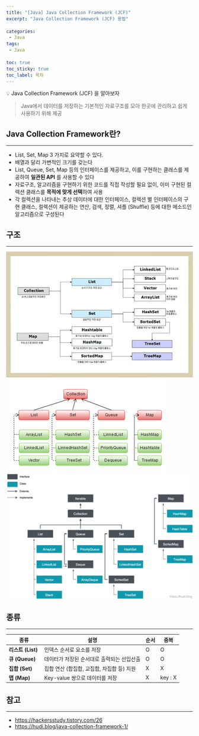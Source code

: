 ```yaml
---
title: "[Java] Java Collection Framework (JCF)"
excerpt: "Java Collection Framework (JCF) 용법"

categories:
 - Java
tags:
 - Java

toc: true
toc_sticky: true
toc_label: 목차
---
```

<aside>
💡 Java Collection Framework (JCF) 을 알아보자
</aside>

> Java에서 데이터를 저장하는 기본적인 자료구조를 모아 한곳에 관리하고 쉽게 사용하기 위해 제공

## Java Collection Framework란?

---

- List, Set, Map 3 가지로 요약할 수 있다.
- 배열과 달리 가변적인 크기를 갖는다
- List, Queue, Set, Map 등의 인터페이스를 제공하고, 이를 구현하는 클래스를 제공하여 **일관된 API** 를 사용할 수 있다
- 자료구조, 알고리즘을 구현하기 위한 코드를 직접 작성할 필요 없이, 이미 구현된 컬렉션 클래스를 **목적에 맞게 선택**하여 사용
- 각 컬렉션을 나타내는 추상 데이터에 대한 인터페이스, 컬렉션 별 인터페이스의 구현 클래스, 컬렉션이 제공하는 연산, 검색, 정렬, 셔플 (Shuffle) 등에 대한 메소드인 알고리즘으로 구성된다

## 구조

---

![01](/assets/images/posts/java11-1.png)
![02](/assets/images/posts/java11-2.png)
![02](/assets/images/posts/java11-3.png)


## 종류

---

| 종류 | 설명 | 순서 | 중복 |
| --- | --- | --- | --- |
| **리스트 (List)**  | 인덱스 순서로 요소를 저장 | O | O |
| **큐 (Queue)**  | 데이터가 저장된 순서대로 출력되는 선입선출 | O | O |
| **집합 (Set)** | 집합 연산 (합집합, 교집합, 차집합 등) 지원 | X | X |
| **맵 (Map)**  | Key-value 쌍으로 데이터를 저장 | X | key : X |


## 참고

---

- https://hackersstudy.tistory.com/26
- https://hudi.blog/java-collection-framework-1/